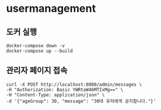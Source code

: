 # usermanagement

## 도커 실행
    docker-compose down -v
    docker-compose up --build

## 관리자 페이지 접속
    curl -X POST http://localhost:8080/admin/messages \
    -H "Authorization: Basic YWRtaW46MTIxMg==" \
    -H "Content-Type: application/json" \
    -d '{"ageGroup": 30, "message": "30대 유저에게 공지합니다."}'
